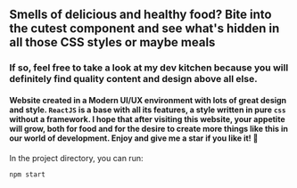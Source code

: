 ## <food> Smells of delicious and healthy food? Bite into the cutest component and see what's hidden in all those CSS styles or maybe meals </food>

### If so, feel free to take a look at my dev kitchen because you will definitely find quality content and design above all else.

#### Website created in a Modern UI/UX environment with lots of great design and style. `ReactJS` is a base with all its features, a style written in pure `css` without a framework. I hope that after visiting this website, your appetite will grow, both for food and for the desire to create more things like this in our world of development. Enjoy and give me a star if you like it! 🌟

In the project directory, you can run:

```javascript
npm start
```

